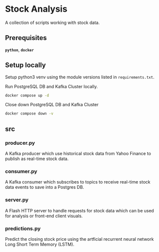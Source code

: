 # Stock Analysis
A collection of scripts working with stock data.

## Prerequisites
**`python`**, **`docker`**

## Setup locally
Setup python3 venv using the module versions listed in `requirements.txt`.

Run PostgreSQL DB and Kafka Cluster locally.
```bash
docker compose up -d
```

Close down PostgreSQL DB and Kafka Cluster
```bash
docker compose down -v
```

## src

### **producer.py**
A Kafka producer which use historical stock data from Yahoo Finance to publish as real-time stock data.

### **consumer.py**
A Kafka consumer which subscribes to topics to receive real-time stock data events to save into a Postgres DB.

### **server.py**
A Flash HTTP server to handle requests for stock data which can be used for analysis or front-end client visuals.

### **predictions.py**
Predict the closing stock price using the artficial recurrent neural network Long Short Term Memory (LSTM).